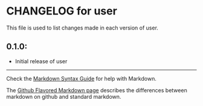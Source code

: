 # CHANGELOG for user

This file is used to list changes made in each version of user.

## 0.1.0:

* Initial release of user

- - -
Check the [Markdown Syntax Guide](http://daringfireball.net/projects/markdown/syntax) for help with Markdown.

The [Github Flavored Markdown page](http://github.github.com/github-flavored-markdown/) describes the differences between markdown on github and standard markdown.
